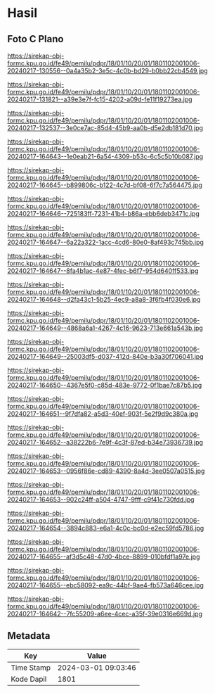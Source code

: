 # Hasil

## Foto C Plano

https://sirekap-obj-formc.kpu.go.id/fe49/pemilu/pdpr/18/01/10/20/01/1801102001006-20240217-130556--0a4a35b2-3e5c-4c0b-bd29-b0bb22cb4549.jpg

https://sirekap-obj-formc.kpu.go.id/fe49/pemilu/pdpr/18/01/10/20/01/1801102001006-20240217-131821--a39e3e7f-fc15-4202-a09d-fe11f19273ea.jpg

https://sirekap-obj-formc.kpu.go.id/fe49/pemilu/pdpr/18/01/10/20/01/1801102001006-20240217-132537--3e0ce7ac-85d4-45b9-aa0b-d5e2db181d70.jpg

https://sirekap-obj-formc.kpu.go.id/fe49/pemilu/pdpr/18/01/10/20/01/1801102001006-20240217-164643--1e0eab21-6a54-4309-b53c-6c5c5b10b087.jpg

https://sirekap-obj-formc.kpu.go.id/fe49/pemilu/pdpr/18/01/10/20/01/1801102001006-20240217-164645--b899806c-b122-4c7d-bf08-6f7c7a564475.jpg

https://sirekap-obj-formc.kpu.go.id/fe49/pemilu/pdpr/18/01/10/20/01/1801102001006-20240217-164646--725183ff-7231-41b4-b86a-ebb6deb3471c.jpg

https://sirekap-obj-formc.kpu.go.id/fe49/pemilu/pdpr/18/01/10/20/01/1801102001006-20240217-164647--6a22a322-1acc-4cd6-80e0-8af493c745bb.jpg

https://sirekap-obj-formc.kpu.go.id/fe49/pemilu/pdpr/18/01/10/20/01/1801102001006-20240217-164647--8fa4b1ac-4e87-4fec-b6f7-954d640ff533.jpg

https://sirekap-obj-formc.kpu.go.id/fe49/pemilu/pdpr/18/01/10/20/01/1801102001006-20240217-164648--d2fa43c1-5b25-4ec9-a8a8-3f6fb4f030e6.jpg

https://sirekap-obj-formc.kpu.go.id/fe49/pemilu/pdpr/18/01/10/20/01/1801102001006-20240217-164649--4868a6a1-4267-4c16-9623-713e661a543b.jpg

https://sirekap-obj-formc.kpu.go.id/fe49/pemilu/pdpr/18/01/10/20/01/1801102001006-20240217-164649--25003df5-d037-412d-840e-b3a30f706041.jpg

https://sirekap-obj-formc.kpu.go.id/fe49/pemilu/pdpr/18/01/10/20/01/1801102001006-20240217-164650--4367e5f0-c85d-483e-9772-0f1bae7c87b5.jpg

https://sirekap-obj-formc.kpu.go.id/fe49/pemilu/pdpr/18/01/10/20/01/1801102001006-20240217-164651--9f7dfa82-a5d3-40ef-903f-5e2f9d9c380a.jpg

https://sirekap-obj-formc.kpu.go.id/fe49/pemilu/pdpr/18/01/10/20/01/1801102001006-20240217-164652--a38222b6-7e9f-4c3f-87ed-b34e73936739.jpg

https://sirekap-obj-formc.kpu.go.id/fe49/pemilu/pdpr/18/01/10/20/01/1801102001006-20240217-164653--0956f86e-cd89-4390-8a4d-3ee0507a0515.jpg

https://sirekap-obj-formc.kpu.go.id/fe49/pemilu/pdpr/18/01/10/20/01/1801102001006-20240217-164653--902c24ff-a504-4747-9fff-c9f41c730fdd.jpg

https://sirekap-obj-formc.kpu.go.id/fe49/pemilu/pdpr/18/01/10/20/01/1801102001006-20240217-164654--3894c883-e6a1-4c0c-bc0d-e2ec59fd5786.jpg

https://sirekap-obj-formc.kpu.go.id/fe49/pemilu/pdpr/18/01/10/20/01/1801102001006-20240217-164655--af3d5c48-47d0-4bce-8899-010bfdf1a97e.jpg

https://sirekap-obj-formc.kpu.go.id/fe49/pemilu/pdpr/18/01/10/20/01/1801102001006-20240217-164655--ebc58092-ea9c-44bf-9ae4-fb573a646cee.jpg

https://sirekap-obj-formc.kpu.go.id/fe49/pemilu/pdpr/18/01/10/20/01/1801102001006-20240217-164642--7fc55209-a6ee-4cec-a35f-39e0316e669d.jpg


## Metadata

| Key        | Value               |
| ---------- | ------------------- |
| Time Stamp | 2024-03-01 09:03:46 |
| Kode Dapil | 1801                |



